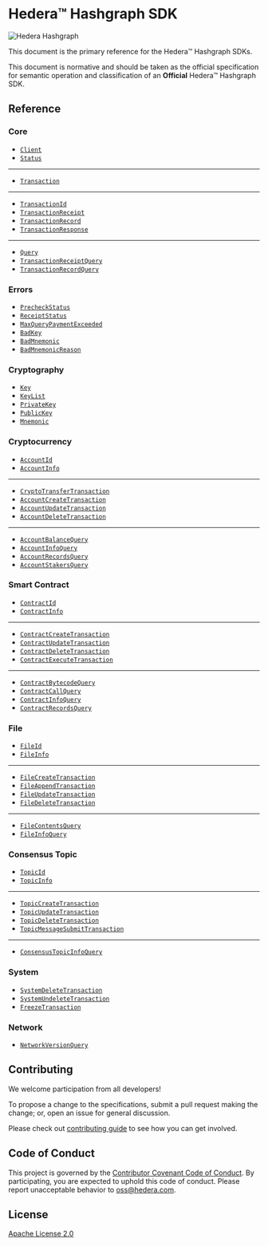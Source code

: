 # Hedera™ Hashgraph SDK

![Hedera Hashgraph](https://www.hedera.com/logo-capital-hbar-wordmark.jpg)

This document is the primary reference for the Hedera™ Hashgraph SDKs.

This document is normative and should be taken as the official specification for
semantic operation and classification of an **Official** Hedera™ Hashgraph SDK.

## Reference

### Core

* [`Client`](reference/core/Client.md)
* [`Status`](reference/Status.md)

---

* [`Transaction`](reference/core/Transaction.md)

---

* [`TransactionId`](reference/core/TransactionId.md)
* [`TransactionReceipt`](reference/core/TransactionReceipt.md)
* [`TransactionRecord`](reference/core/TransactionRecord.md)
* [`TransactionResponse`](reference/core/TransactionResponse.md)

---

* [`Query`](reference/core/Query.md)
* [`TransactionReceiptQuery`](reference/core/TransactionReceiptQuery.md)
* [`TransactionRecordQuery`](reference/core/TransactionRecordQuery.md)

### Errors

* [`PrecheckStatus`](reference/error/PrecheckStatus.md)
* [`ReceiptStatus`](reference/error/ReceiptStatus.md)
* [`MaxQueryPaymentExceeded`](reference/error/MaxQueryPaymentExceeded.md)
* [`BadKey`](reference/error/BadKey.md)
* [`BadMnemonic`](reference/error/BadMnemonic.md)
* [`BadMnemonicReason`](reference/error/BadMnemonicReason.md)

### Cryptography

* [`Key`](reference/cryptography/Key.md)
* [`KeyList`](reference/cryptography/KeyList.md)
* [`PrivateKey`](reference/cryptography/PrivateKey.md)
* [`PublicKey`](reference/cryptography/PublicKey.md)
* [`Mnemonic`](reference/cryptography/Mnemonic.md)

### Cryptocurrency

* [`AccountId`](reference/cryptocurrency/AccountId.md)
* [`AccountInfo`](reference/cryptocurrency/AccountInfo.md)

---

* [`CryptoTransferTransaction`](reference/cryptocurrency/CryptoTransferTransaction.md)
* [`AccountCreateTransaction`](reference/cryptocurrency/AccountCreateTransaction.md)
* [`AccountUpdateTransaction`](reference/cryptocurrency/AccountUpdateTransaction.md)
* [`AccountDeleteTransaction`](reference/cryptocurrency/AccountDeleteTransaction.md)

---

* [`AccountBalanceQuery`](reference/cryptocurrency/AccountBalanceQuery.md)
* [`AccountInfoQuery`](reference/cryptocurrency/AccountInfoQuery.md)
* [`AccountRecordsQuery`](reference/cryptocurrency/AccountRecordsQuery.md)
* [`AccountStakersQuery`](reference/cryptocurrency/AccountStakersQuery.md)

### Smart Contract

* [`ContractId`](reference/contract/ContractId.md)
* [`ContractInfo`](reference/contract/ContractInfo.md)

---

* [`ContractCreateTransaction`](reference/contract/ContractCreateTransaction.md)
* [`ContractUpdateTransaction`](reference/contract/ContractUpdateTransaction.md)
* [`ContractDeleteTransaction`](reference/contract/ContractDeleteTransaction.md)
* [`ContractExecuteTransaction`](reference/contract/ContractExecuteTransaction.md)

---

* [`ContractBytecodeQuery`](reference/contract/ContractBytecodeQuery.md)
* [`ContractCallQuery`](reference/contract/ContractCallQuery.md)
* [`ContractInfoQuery`](reference/contract/ContractInfoQuery.md)
* [`ContractRecordsQuery`](reference/contract/ContractRecordsQuery.md)

### File

* [`FileId`](reference/FileId.md)
* [`FileInfo`](reference/FileInfo.md)

---

* [`FileCreateTransaction`](reference/FileCreateTransaction.md)
* [`FileAppendTransaction`](reference/FileAppendTransaction.md)
* [`FileUpdateTransaction`](reference/FileUpdateTransaction.md)
* [`FileDeleteTransaction`](reference/FileDeleteTransaction.md)

---

* [`FileContentsQuery`](reference/FileContentsQuery.md)
* [`FileInfoQuery`](reference/FileInfoQuery.md)

### Consensus Topic

* [`TopicId`](reference/TopicId.md)
* [`TopicInfo`](reference/TopicInfo.md)

---

* [`TopicCreateTransaction`](reference/TopicCreateTransaction.md)
* [`TopicUpdateTransaction`](reference/TopicUpdateTransaction.md)
* [`TopicDeleteTransaction`](reference/TopicDeleteTransaction.md)
* [`TopicMessageSubmitTransaction`](reference/TopicMessageSubmitTransaction.md)

---

* [`ConsensusTopicInfoQuery`](reference/ConsensusTopicInfoQuery.md)

### System

* [`SystemDeleteTransaction`](reference/SystemDeleteTransaction.md)
* [`SystemUndeleteTransaction`](reference/SystemUndeleteTransaction.md)
* [`FreezeTransaction`](reference/FreezeTransaction.md)

### Network

* [`NetworkVersionQuery`](reference/NetworkVersionQuery.md)

## Contributing

We welcome participation from all developers!

To propose a change to the specifications, submit a pull request making the
change; or, open an issue for general discussion.

Please check out
[contributing guide](https://github.com/hashgraph/.github/blob/main/CONTRIBUTING.md)
to see how you can get involved.

## Code of Conduct

This project is governed by the
[Contributor Covenant Code of Conduct](https://github.com/hashgraph/.github/blob/main/CODE_OF_CONDUCT.md). By
participating, you are expected to uphold this code of conduct. Please report unacceptable behavior
to [oss@hedera.com](mailto:oss@hedera.com).

## License

[Apache License 2.0](LICENSE)
